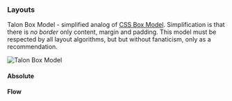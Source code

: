 ### Layouts
Talon Box Model - simplified analog of [CSS Box Model](http://www.w3.org/TR/CSS21/box.html). Simplification is that there is *no border* only content, margin and padding.
This model must be respected by all layout algorithms, but but without fanaticism, only as a recommendation.

![Talon Box Model](img/img6.png)

#### Absolute
#### Flow
